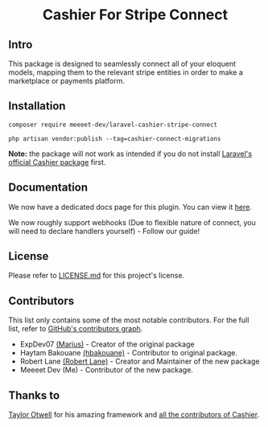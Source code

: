 <h1 align=center>
	Cashier For Stripe Connect
</h1>

 ## Intro

This package is designed to seamlessly connect all of your eloquent models, mapping them to the relevant stripe entities in order to make a marketplace or payments platform.

## Installation

 ``composer require meeeet-dev/laravel-cashier-stripe-connect``

 ``php artisan vendor:publish --tag=cashier-connect-migrations``

**Note:** the package will not work as intended if you do not install [Laravel's official Cashier package](https://laravel.com/docs/10.x/billing) first.

## Documentation

We now have a dedicated docs page for this plugin. You can view it [here](https://updev-1.gitbook.io/cashier-for-connect/).

We now roughly support webhooks (Due to flexible nature of connect, you will need to declare handlers yourself) - Follow our guide!

## License

Please refer to [LICENSE.md](https://github.com/meeeet-dev/laravel-cashier-stripe-connect/blob/main/LICENSE) for this project's license.

## Contributors

This list only contains some of the most notable contributors. For the full list, refer to [GitHub's contributors graph](https://github.com/meeeet-dev/laravel-cashier-stripe-connect/graphs/contributors).
* ExpDev07 [(Marius)](https://github.com/ExpDev07) - Creator of the original package
* Haytam Bakouane [(hbakouane)](https://github.com/hbakouane) - Contributor to original package.
* Robert Lane [(Robert Lane)](https://github.com/l4nos) - Creator and Maintainer of the new package
* Meeeet Dev (Me) - Contributor of the new package.

## Thanks to

[Taylor Otwell](https://twitter.com/taylorotwell) for his amazing framework and [all the contributors of Cashier](https://github.com/laravel/cashier-stripe/graphs/contributors).
